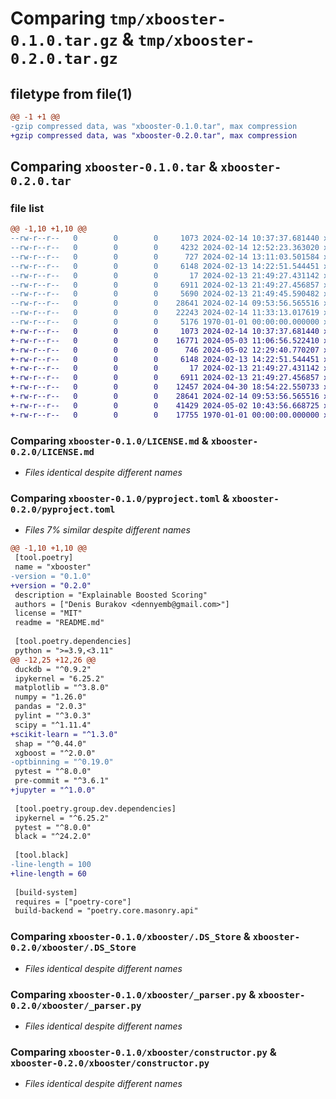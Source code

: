 # Comparing `tmp/xbooster-0.1.0.tar.gz` & `tmp/xbooster-0.2.0.tar.gz`

## filetype from file(1)

```diff
@@ -1 +1 @@
-gzip compressed data, was "xbooster-0.1.0.tar", max compression
+gzip compressed data, was "xbooster-0.2.0.tar", max compression
```

## Comparing `xbooster-0.1.0.tar` & `xbooster-0.2.0.tar`

### file list

```diff
@@ -1,10 +1,10 @@
--rw-r--r--   0        0        0     1073 2024-02-14 10:37:37.681440 xbooster-0.1.0/LICENSE.md
--rw-r--r--   0        0        0     4232 2024-02-14 12:52:23.363020 xbooster-0.1.0/README.md
--rw-r--r--   0        0        0      727 2024-02-14 13:11:03.501584 xbooster-0.1.0/pyproject.toml
--rw-r--r--   0        0        0     6148 2024-02-13 14:22:51.544451 xbooster-0.1.0/xbooster/.DS_Store
--rw-r--r--   0        0        0       17 2024-02-13 21:49:27.431142 xbooster-0.1.0/xbooster/__init__.py
--rw-r--r--   0        0        0     6911 2024-02-13 21:49:27.456857 xbooster-0.1.0/xbooster/_parser.py
--rw-r--r--   0        0        0     5690 2024-02-13 21:49:45.590482 xbooster-0.1.0/xbooster/_utils.py
--rw-r--r--   0        0        0    28641 2024-02-14 09:53:56.565516 xbooster-0.1.0/xbooster/constructor.py
--rw-r--r--   0        0        0    22243 2024-02-14 11:33:13.017619 xbooster-0.1.0/xbooster/explainer.py
--rw-r--r--   0        0        0     5176 1970-01-01 00:00:00.000000 xbooster-0.1.0/PKG-INFO
+-rw-r--r--   0        0        0     1073 2024-02-14 10:37:37.681440 xbooster-0.2.0/LICENSE.md
+-rw-r--r--   0        0        0    16771 2024-05-03 11:06:56.522410 xbooster-0.2.0/README.md
+-rw-r--r--   0        0        0      746 2024-05-02 12:29:40.770207 xbooster-0.2.0/pyproject.toml
+-rw-r--r--   0        0        0     6148 2024-02-13 14:22:51.544451 xbooster-0.2.0/xbooster/.DS_Store
+-rw-r--r--   0        0        0       17 2024-02-13 21:49:27.431142 xbooster-0.2.0/xbooster/__init__.py
+-rw-r--r--   0        0        0     6911 2024-02-13 21:49:27.456857 xbooster-0.2.0/xbooster/_parser.py
+-rw-r--r--   0        0        0    12457 2024-04-30 18:54:22.550733 xbooster-0.2.0/xbooster/_utils.py
+-rw-r--r--   0        0        0    28641 2024-02-14 09:53:56.565516 xbooster-0.2.0/xbooster/constructor.py
+-rw-r--r--   0        0        0    41429 2024-05-02 10:43:56.668725 xbooster-0.2.0/xbooster/explainer.py
+-rw-r--r--   0        0        0    17755 1970-01-01 00:00:00.000000 xbooster-0.2.0/PKG-INFO
```

### Comparing `xbooster-0.1.0/LICENSE.md` & `xbooster-0.2.0/LICENSE.md`

 * *Files identical despite different names*

### Comparing `xbooster-0.1.0/pyproject.toml` & `xbooster-0.2.0/pyproject.toml`

 * *Files 7% similar despite different names*

```diff
@@ -1,10 +1,10 @@
 [tool.poetry]
 name = "xbooster"
-version = "0.1.0"
+version = "0.2.0"
 description = "Explainable Boosted Scoring"
 authors = ["Denis Burakov <dennyemb@gmail.com>"]
 license = "MIT"
 readme = "README.md"
 
 [tool.poetry.dependencies]
 python = ">=3.9,<3.11"
@@ -12,25 +12,26 @@
 duckdb = "^0.9.2"
 ipykernel = "6.25.2"
 matplotlib = "^3.8.0"
 numpy = "1.26.0"
 pandas = "2.0.3"
 pylint = "^3.0.3"
 scipy = "^1.11.4"
+scikit-learn = "^1.3.0"
 shap = "^0.44.0"
 xgboost = "^2.0.0"
-optbinning = "^0.19.0"
 pytest = "^8.0.0"
 pre-commit = "^3.6.1"
+jupyter = "^1.0.0"
 
 [tool.poetry.group.dev.dependencies]
 ipykernel = "^6.25.2"
 pytest = "^8.0.0"
 black = "^24.2.0"
 
 [tool.black]
-line-length = 100
+line-length = 60
 
 [build-system]
 requires = ["poetry-core"]
 build-backend = "poetry.core.masonry.api"
```

### Comparing `xbooster-0.1.0/xbooster/.DS_Store` & `xbooster-0.2.0/xbooster/.DS_Store`

 * *Files identical despite different names*

### Comparing `xbooster-0.1.0/xbooster/_parser.py` & `xbooster-0.2.0/xbooster/_parser.py`

 * *Files identical despite different names*

### Comparing `xbooster-0.1.0/xbooster/constructor.py` & `xbooster-0.2.0/xbooster/constructor.py`

 * *Files identical despite different names*

